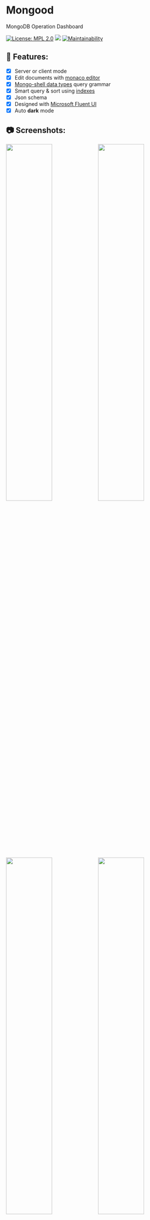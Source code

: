 # Mongood

MongoDB Operation Dashboard

[![License: MPL 2.0](https://img.shields.io/badge/License-MPL%202.0-brightgreen.svg)](https://opensource.org/licenses/MPL-2.0)
[![](https://img.shields.io/docker/cloud/build/renzholy/mongood)](https://hub.docker.com/r/renzholy/mongood)
[![Maintainability](https://api.codeclimate.com/v1/badges/4b5f9ef66205961e4ddd/maintainability)](https://codeclimate.com/github/RenzHoly/Mongood/maintainability)

## 🔮 Features:

- [x] Server or client mode
- [x] Edit documents with [monaco editor](https://microsoft.github.io/monaco-editor/index.html)
- [x] [Mongo-shell data types](https://docs.mongodb.com/manual/core/shell-types/) query grammar
- [x] Smart query & sort using [indexes](https://docs.mongodb.com/manual/tutorial/sort-results-with-indexes/)
- [x] Json schema
- [x] Designed with [Microsoft Fluent UI](https://developer.microsoft.com/en-us/fluentui)
- [x] Auto **dark** mode

## 📷 Screenshots:

<div>
  <img src="./screenshots/light/docs.png" width="50%"/><img src="./screenshots/dark/docs.png" width="50%"/>
  <img src="./screenshots/light/editor.png" width="50%"/><img src="./screenshots/dark/editor.png" width="50%"/>
  <img src="./screenshots/light/indexes.png" width="50%"/><img src="./screenshots/dark/indexes.png" width="50%"/>
  <img src="./screenshots/light/ops.png" width="50%"/><img src="./screenshots/dark/ops.png" width="50%"/>
  <img src="./screenshots/light/schema.png" width="50%"/><img src="./screenshots/dark/schema.png" width="50%"/>
</div>

## 🔧 Usage:

### Run as client:

```shell
npm ci
npm run build
cd go
go build .
MONGO_URL="mongodb://localhost:27017" ./mongood
```

### Run as server:

```shell
docker run -p 3000:3000 -e MONGO_URL="mongodb://localhost:27017" renzholy/mongood
```

### Dev mode:

```shell
npm ci
npm run dev
cd go
go run main.go headless.go
```

## 🚧 Roadmap:

- [ ] geo search
- [ ] role management
- [ ] and so on...
